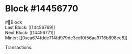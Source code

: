 
Block #14456770
===============
  
#🧊Block  
Last Block: [[14456769]]  
Next Block: [[14456771]]  
Miner: [[0xea674fdde714fd979de3edf0f56aa9716b898ec8]]  

 Transactions: